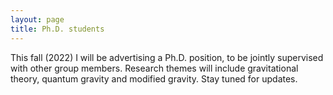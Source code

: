 ```yaml
---
layout: page 
title: Ph.D. students 
---
```

<body class="sph5">
<p>
This fall (2022) I will be advertising a Ph.D. position, to be jointly supervised with other group members. Research themes will include gravitational theory, quantum gravity and modified gravity. Stay tuned for updates.
</p>
</body>
